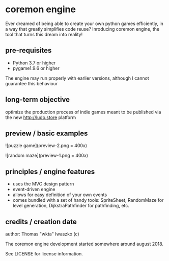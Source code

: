 # coremon engine
Ever dreamed of being able to create your own python games efficiently, in a way that greatly simplifies code reuse?
Inroducing coremon engine, the tool that turns this dream into reality!

## pre-requisites
+ Python 3.7 or higher
+ pygame1.9.6 or higher

The engine may run properly with earlier versions, although I cannot guarantee this behaviour

## long-term objective
optimize the production process of indie games meant to be published via the new http://ludo.store platform

## preview / basic examples

![puzzle game](preview-2.png = 400x)

![random maze](preview-1.png = 400x)

## principles / engine features
- uses the MVC design pattern
- event-driven engine
- allows for easy definition of your own events
- comes bundled with a set of handy tools:
SpriteSheet, RandomMaze for level generation, DijkstraPathfinder for pathfinding, etc.

## credits / creation date
author: Thomas "wkta" Iwaszko (c)

The coremon engine development started somewhere around august 2018.

See LICENSE for license information.